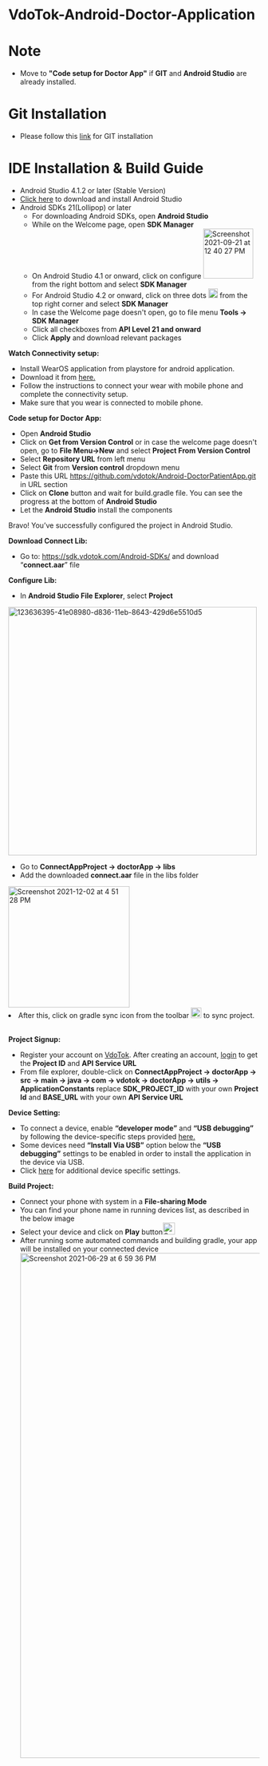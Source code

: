 VdoTok-Android-Doctor-Application 
========================================= 

Note
==========
* Move to <b>"Code setup for Doctor App"</b> if <b>GIT</b> and <b>Android Studio</b> are already installed.

Git Installation 
============================== 
* Please follow this [link](https://git-scm.com/book/en/v2/Getting-Started-Installing-Git) for GIT installation 
 
IDE Installation & Build Guide 
============================== 
* Android Studio 4.1.2 or later (Stable Version) 
* [Click here](https://developer.android.com/studio?gclid=Cj0KCQjwhr2FBhDbARIsACjwLo2fEHdB3l3eqRlhIvySYNx1-3XjDmuX1eSCbaCI7zU8FKHFkGBcVyMaAtSjEALw_wcB&gclsrc=aw.ds#downloads) to download and install Android Studio 
* Android SDKs 21(Lollipop) or later 
  * For downloading Android SDKs, open <b>Android Studio</b> 
  * While on the Welcome page, open <b>SDK Manager</b> 
  * On Android Studio 4.1 or onward, click on configure <img width="100" alt="Screenshot 2021-09-21 at 12 40 27 PM" src="https://user-images.githubusercontent.com/86282129/134131257-af72db7c-912d-47f3-9758-4de0479db9ca.png"> from the right bottom and select <b>SDK Manager</b> 
  * For Android Studio 4.2 or onward, click on three dots <img width="19" alt="Screenshot 2021-09-21 at 12 35 14 PM" src="https://user-images.githubusercontent.com/86282129/134130491-4f77bf35-a845-4a07-b577-bb4f7df1195a.png"> from the top right corner and select <b>SDK Manager</b> 
  * In case the Welcome page doesn't open, go to file menu <b>Tools -> SDK Manager</b> 
  * Click all checkboxes from <b>API Level 21 and onward</b> 
  * Click <b>Apply</b> and download relevant packages 

<b>Watch Connectivity setup:</b> 
* Install WearOS application from playstore for android application. 
* Download it from [here.](https://play.google.com/store/apps/details?id=com.google.android.wearable.app&hl=en&gl=US)
* Follow the instructions to connect your wear with mobile phone and complete the connectivity setup. 
* Make sure that you wear is connected to mobile phone.  
 
<b>Code setup for Doctor App:</b> 
* Open <b>Android Studio</b> 
* Click on <b>Get from Version Control</b> or in case the welcome page doesn't open, go to <b>File Menu->New</b> and select <b>Project From Version Control</b> 
* Select <b>Repository URL</b> from left menu 
* Select <b>Git</b> from <b>Version control</b> dropdown menu 
* Paste this URL https://github.com/vdotok/Android-DoctorPatientApp.git in URL section 
* Click on <b>Clone</b> button and wait for build.gradle file. You can see the progress at the bottom of <b>Android Studio</b> 
* Let the <b>Android Studio</b> install the components 
 
Bravo! You’ve successfully configured the project in Android Studio. 

<b>Download Connect Lib:</b> 
* Go to: https://sdk.vdotok.com/Android-SDKs/ and download “<b>connect.aar</b>” file 
 
<b>Configure Lib:</b> 
* In <b> Android Studio File Explorer</b>, select <b>Project</b> 
<img width="498" alt="123636395-41e08980-d836-11eb-8643-429d6e5510d5" src="https://user-images.githubusercontent.com/86282129/123811571-cb628b00-d90c-11eb-9584-b5a8f12957dc.png"> 
 
* Go to <b>ConnectAppProject -> doctorApp -> libs</b> 
* Add the downloaded <b>connect.aar</b> file in the libs folder 
<img width="243" alt="Screenshot 2021-12-02 at 4 51 28 PM" src="https://user-images.githubusercontent.com/91589156/159227453-de05505e-37c7-4f16-aed5-6b2da5767630.jpg"> 
<li> After this, click on gradle sync icon from the toolbar 
<img width="21" alt="Screenshot 2021-12-02 at 4 43 51 PM" src="https://user-images.githubusercontent.com/88875529/144415902-78883f01-f5be-4f99-a6e3-d9ea44a71936.png"> to sync project.</li></br> 

<b>Project Signup:</b> 
* Register your account on [VdoTok](https://www.vdotok.com/). After creating an account, [login](https://console.vdotok.com/) to get the <b>Project ID</b> and <b>API Service URL</b>
* From file explorer, double-click on <b>ConnectAppProject -> doctorApp  -> src -> main -> java -> com -> vdotok -> doctorApp -> utils -> ApplicationConstants</b> replace <b>SDK_PROJECT_ID</b> with your own <b>Project Id</b> and <b>BASE_URL</b> with your own <b>API Service URL</b> 
 
<b>Device Setting:</b> 
* To connect a device, enable <b>“developer mode”</b> and <b>“USB debugging”</b> by following the device-specific steps provided [here.](https://developer.android.com/studio/debug/dev-options)
* Some devices need <b>“Install Via USB”</b> option below the <b>“USB debugging”</b> settings to be enabled in order to install the application in the device via USB.
* Click [here](https://support.mobiledit.com/portal/en/kb/articles/how-to-enable-usb-debugging) for additional device specific settings.
 
<b>Build Project:</b> 
* Connect your phone with system in a <b>File-sharing Mode</b> 
* You can find your phone name in running devices list, as described in the below image 
* Select your device and click on <b>Play</b> button<img width="24" alt="Screenshot 2021-09-21 at 1 19 15 PM" src="https://user-images.githubusercontent.com/86282129/134136764-72c0f47e-6ecb-4c62-a562-804b68042fe5.png"> 
* After running some automated commands and building gradle, your app will be installed on your connected device 
  <img width="1012" alt="Screenshot 2021-06-29 at 6 59 36 PM" src="https://user-images.githubusercontent.com/86282129/123811062-5bec9b80-d90c-11eb-96e1-ee50dee125c5.png"> 
